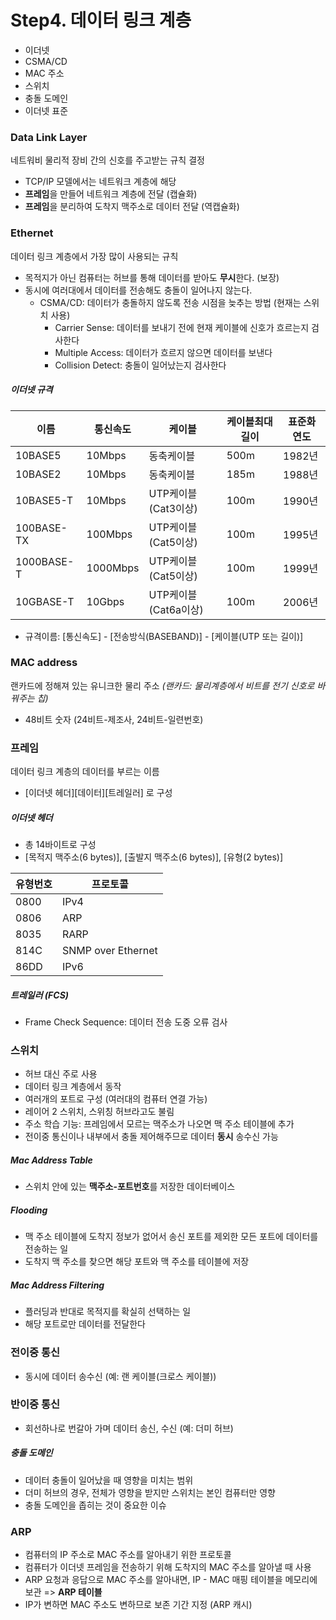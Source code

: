 # Step4. 데이터 링크 계층
  - 이더넷
  - CSMA/CD
  - MAC 주소
  - 스위치
  - 충돌 도메인
  - 이더넷 표준


### Data Link Layer
네트워비 물리적 장비 간의 신호를 주고받는 규칙 결정
- TCP/IP 모델에서는 네트워크 계층에 해당
- **프레임**을 만들어 네트워크 계층에 전달 (캡슐화)
- **프레임**을 분리하여 도착지 맥주소로 데이터 전달 (역캡슐화)

### Ethernet
데이터 링크 계층에서 가장 많이 사용되는 규칙
- 목적지가 아닌 컴퓨터는 허브를 통해 데이터를 받아도 **무시**한다. (보장)
- 동시에 여러대에서 데이터를 전송해도 충돌이 일어나지 않는다.
	* CSMA/CD: 데이터가 충돌하지 않도록 전송 시점을 늦추는 방법 (현재는 스위치 사용)
		- Carrier Sense: 데이터를 보내기 전에 현재 케이블에 신호가 흐르는지 검사한다
		- Multiple Access: 데이터가 흐르지 않으면 데이터를 보낸다
		- Collision Detect: 충돌이 일어났는지 검사한다

##### 이더넷 규격
|    이름    |  통신속도  |        케이블        | 케이블최대길이 | 표준화 연도 |
| --------- | -------- | ------------------ | ---------- | -------- |
|  10BASE5  |  10Mbps  |      동축케이블       |    500m    |  1982년  |
|  10BASE2  |  10Mbps  |      동축케이블       |    185m    |  1988년  |
| 10BASE5-T |  10Mbps  |  UTP케이블(Cat3이상)  |    100m    |  1990년  |
|100BASE-TX |  100Mbps |  UTP케이블(Cat5이상)  |    100m    |  1995년  |
|1000BASE-T | 1000Mbps |  UTP케이블(Cat5이상)  |    100m    |  1999년  |
| 10GBASE-T |  10Gbps  |  UTP케이블(Cat6a이상) |    100m    |  2006년  |

- 규격이름: [통신속도] - [전송방식(BASEBAND)] - [케이블(UTP 또는 길이)]


### MAC address
랜카드에 정해져 있는 유니크한 물리 주소 *(랜카드: 물리계층에서 비트를 전기 신호로 바꿔주는 칩)*
- 48비트 숫자 (24비트-제조사, 24비트-일련번호)

### 프레임
데이터 링크 계층의 데이터를 부르는 이름
- [이더넷 헤더][데이터][트레일러] 로 구성

##### 이더넷 헤더
- 총 14바이트로 구성 
- [목적지 맥주소(6 bytes)], [출발지 맥주소(6 bytes)], [유형(2 bytes)]

| 유형번호 |  프로토콜 |
| ------ | ------- |
|  0800  |   IPv4  |
|  0806  |   ARP   |
|  8035  |   RARP  |
|  814C  |   SNMP over Ethernet |
|  86DD  |   IPv6  |

##### 트레일러 (FCS)
- Frame Check Sequence: 데이터 전송 도중 오류 검사


### 스위치
- 허브 대신 주로 사용
- 데이터 링크 계층에서 동작
- 여러개의 포트로 구성 (여러대의 컴퓨터 연결 가능)
- 레이어 2 스위치, 스위칭 허브라고도 불림
- 주소 학습 기능: 프레임에서 모르는 맥주소가 나오면 맥 주소 테이블에 추가
- 전이중 통신이나 내부에서 충돌 제어해주므로 데이터 **동시** 송수신 가능

##### Mac Address Table
- 스위치 안에 있는 **맥주소-포트번호**를 저장한 데이터베이스

##### Flooding
- 맥 주소 테이블에 도착지 정보가 없어서 송신 포트를 제외한 모든 포트에 데이터를 전송하는 일
- 도착지 맥 주소를 찾으면 해당 포트와 맥 주소를 테이블에 저장

##### Mac Address Filtering
- 플러딩과 반대로 목적지를 확실히 선택하는 일
- 해당 포트로만 데이터를 전달한다


### 전이중 통신
- 동시에 데이터 송수신 (예: 랜 케이블(크로스 케이블))

### 반이중 통신
- 회선하나로 번갈아 가며 데이터 송신, 수신 (예: 더미 허브)

##### 충돌 도메인
- 데이터 충돌이 일어났을 때 영향을 미치는 범위
- 더미 허브의 경우, 전체가 영향을 받지만 스위치는 본인 컴퓨터만 영향
- 충돌 도메인을 좁히는 것이 중요한 이슈


### ARP
- 컴퓨터의 IP 주소로 MAC 주소를 알아내기 위한 프로토콜
- 컴퓨터가 이더넷 프레임을 전송하기 위해 도착지의 MAC 주소를 알아낼 때 사용
- ARP 요청과 응답으로 MAC 주소를 알아내면, IP - MAC 매핑 테이블을 메모리에 보관 => **ARP 테이블**
- IP가 변하면 MAC 주소도 변하므로 보존 기간 지정 (ARP 캐시)
